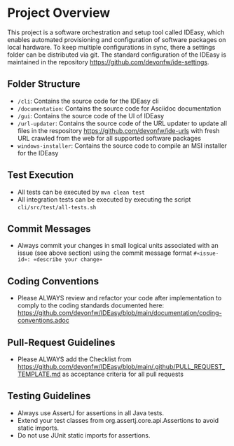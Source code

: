 # Project Overview

This project is a software orchestration and setup tool called IDEasy, which enables automated provisioning and configuration of software packages on local hardware. 
To keep multiple configurations in sync, there a settings folder can be distributed via git.
The standard configuration of the IDEasy is maintained in the repository https://github.com/devonfw/ide-settings.

## Folder Structure

- `/cli`: Contains the source code for the IDEasy cli
- `/documentation`: Contains the source code for Asciidoc documentation
- `/gui`: Contains the source code of the UI of IDEasy
- `/url-updater`: Contains the source code of the URL updater to update all files in the respository https://github.com/devonfw/ide-urls with fresh URL crawled from the web for all supported software packages
- `windows-installer`: Contains the source code to compile an MSI installer for the IDEasy

## Test Execution

- All tests can be executed by `mvn clean test`
- All integration tests can be executed by executing the script `cli/src/test/all-tests.sh`

## Commit Messages

-  Always commit your changes in small logical units associated with an issue (see above section) using the commit message format `#«issue-id»: «describe your change»`

## Coding Conventions

- Please ALWAYS review and refactor your code after implementation to comply to the coding standards documented here: https://github.com/devonfw/IDEasy/blob/main/documentation/coding-conventions.adoc

## Pull-Request Guidelines

- Please ALWAYS add the Checklist from https://github.com/devonfw/IDEasy/blob/main/.github/PULL_REQUEST_TEMPLATE.md as acceptance criteria for all pull requests

## Testing Guidelines

- Always use AssertJ for assertions in all Java tests.
- Extend your test classes from org.assertj.core.api.Assertions to avoid static imports.
- Do not use JUnit static imports for assertions.
